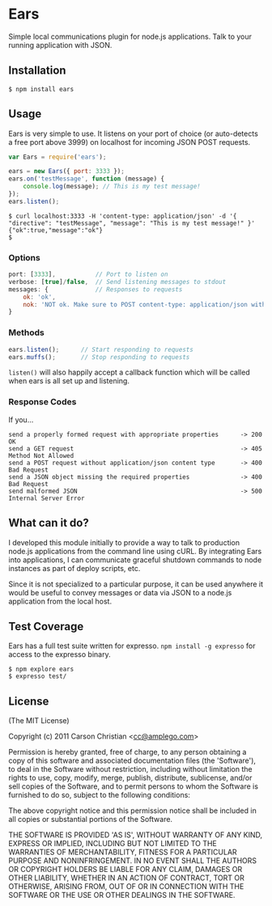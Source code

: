 # Ears

Simple local communications plugin for node.js applications. Talk to your running application with JSON.

## Installation

	$ npm install ears

## Usage

Ears is very simple to use. It listens on your port of choice (or auto-detects a free port above 3999) on localhost for incoming JSON POST requests.

````javascript
var Ears = require('ears');

ears = new Ears({ port: 3333 });
ears.on('testMessage', function (message) {
	console.log(message); // This is my test message!
});
ears.listen();
````

	$ curl localhost:3333 -H 'content-type: application/json' -d '{ "directive": "testMessage", "message": "This is my test message!" }'
	{"ok":true,"message":"ok"}
	$

### Options

````javascript
port: [3333],			// Port to listen on
verbose: [true]/false,	// Send listening messages to stdout
messages: {				// Responses to requests
	ok: 'ok',
	nok: 'NOT ok. Make sure to POST content-type: application/json with a "directive" and a "message".'
}
````

### Methods

````javascript
ears.listen();		// Start responding to requests
ears.muffs();		// Stop responding to requests
````

`listen()` will also happily accept a callback function which will be called when ears is all set up and listening.

### Response Codes

If you...

	send a properly formed request with appropriate properties		-> 200 OK
	send a GET request												-> 405 Method Not Allowed
	send a POST request without application/json content type		-> 400 Bad Request
	send a JSON object missing the required properties				-> 400 Bad Request
	send malformed JSON												-> 500 Internal Server Error

## What can it do?

I developed this module initially to provide a way to talk to production node.js applications from the command line
using cURL. By integrating Ears into applications, I can communicate graceful shutdown commands to node instances
as part of deploy scripts, etc.

Since it is not specialized to a particular purpose, it can be used anywhere it would be useful to convey messages or data
via JSON to a node.js application from the local host.

## Test Coverage

Ears has a full test suite written for expresso. `npm install -g expresso` for access to the expresso binary.

	$ npm explore ears
	$ expresso test/

## License 

(The MIT License)

Copyright (c) 2011 Carson Christian &lt;cc@amplego.com&gt;

Permission is hereby granted, free of charge, to any person obtaining
a copy of this software and associated documentation files (the
'Software'), to deal in the Software without restriction, including
without limitation the rights to use, copy, modify, merge, publish,
distribute, sublicense, and/or sell copies of the Software, and to
permit persons to whom the Software is furnished to do so, subject to
the following conditions:

The above copyright notice and this permission notice shall be
included in all copies or substantial portions of the Software.

THE SOFTWARE IS PROVIDED 'AS IS', WITHOUT WARRANTY OF ANY KIND,
EXPRESS OR IMPLIED, INCLUDING BUT NOT LIMITED TO THE WARRANTIES OF
MERCHANTABILITY, FITNESS FOR A PARTICULAR PURPOSE AND NONINFRINGEMENT.
IN NO EVENT SHALL THE AUTHORS OR COPYRIGHT HOLDERS BE LIABLE FOR ANY
CLAIM, DAMAGES OR OTHER LIABILITY, WHETHER IN AN ACTION OF CONTRACT,
TORT OR OTHERWISE, ARISING FROM, OUT OF OR IN CONNECTION WITH THE
SOFTWARE OR THE USE OR OTHER DEALINGS IN THE SOFTWARE.